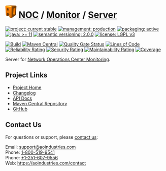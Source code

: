 # [<img src="ao-logo.png" alt="AO Logo" width="35" height="40">](https://github.com/ao-apps) [NOC](https://github.com/ao-apps/noc) / [Monitor](https://github.com/ao-apps/noc-monitor) / [Server](https://github.com/ao-apps/noc-monitor-server)

[![project: current stable](https://aoindustries.com/ao-badges/project-current-stable.svg)](https://aoindustries.com/life-cycle#project-current-stable)
[![management: production](https://aoindustries.com/ao-badges/management-production.svg)](https://aoindustries.com/life-cycle#management-production)
[![packaging: active](https://aoindustries.com/ao-badges/packaging-active.svg)](https://aoindustries.com/life-cycle#packaging-active)  
[![java: &gt;= 11](https://aoindustries.com/ao-badges/java-11.svg)](https://docs.oracle.com/en/java/javase/11/)
[![semantic versioning: 2.0.0](https://aoindustries.com/ao-badges/semver-2.0.0.svg)](https://semver.org/spec/v2.0.0.html)
[![license: LGPL v3](https://aoindustries.com/ao-badges/license-lgpl-3.0.svg)](https://www.gnu.org/licenses/lgpl-3.0)

[![Build](https://github.com/ao-apps/noc-monitor-server/workflows/Build/badge.svg?branch=master)](https://github.com/ao-apps/noc-monitor-server/actions?query=workflow%3ABuild)
[![Maven Central](https://maven-badges.herokuapp.com/maven-central/com.aoindustries/noc-monitor-server/badge.svg)](https://maven-badges.herokuapp.com/maven-central/com.aoindustries/noc-monitor-server)
[![Quality Gate Status](https://sonarcloud.io/api/project_badges/measure?branch=master&project=com.aoapps.platform%3Anoc-monitor-server&metric=alert_status)](https://sonarcloud.io/dashboard?branch=master&id=com.aoapps.platform%3Anoc-monitor-server)
[![Lines of Code](https://sonarcloud.io/api/project_badges/measure?branch=master&project=com.aoapps.platform%3Anoc-monitor-server&metric=ncloc)](https://sonarcloud.io/component_measures?branch=master&id=com.aoapps.platform%3Anoc-monitor-server&metric=ncloc)  
[![Reliability Rating](https://sonarcloud.io/api/project_badges/measure?branch=master&project=com.aoapps.platform%3Anoc-monitor-server&metric=reliability_rating)](https://sonarcloud.io/component_measures?branch=master&id=com.aoapps.platform%3Anoc-monitor-server&metric=Reliability)
[![Security Rating](https://sonarcloud.io/api/project_badges/measure?branch=master&project=com.aoapps.platform%3Anoc-monitor-server&metric=security_rating)](https://sonarcloud.io/component_measures?branch=master&id=com.aoapps.platform%3Anoc-monitor-server&metric=Security)
[![Maintainability Rating](https://sonarcloud.io/api/project_badges/measure?branch=master&project=com.aoapps.platform%3Anoc-monitor-server&metric=sqale_rating)](https://sonarcloud.io/component_measures?branch=master&id=com.aoapps.platform%3Anoc-monitor-server&metric=Maintainability)
[![Coverage](https://sonarcloud.io/api/project_badges/measure?branch=master&project=com.aoapps.platform%3Anoc-monitor-server&metric=coverage)](https://sonarcloud.io/component_measures?branch=master&id=com.aoapps.platform%3Anoc-monitor-server&metric=Coverage)

Server for [Network Operations Center Monitoring](https://github.com/ao-apps/noc-monitor).

## Project Links
* [Project Home](https://aoindustries.com/noc/monitor/server/)
* [Changelog](https://aoindustries.com/noc/monitor/server/changelog)
* [API Docs](https://aoindustries.com/noc/monitor/server/apidocs/)
* [Maven Central Repository](https://central.sonatype.com/artifact/com.aoindustries/noc-monitor-server)
* [GitHub](https://github.com/ao-apps/noc-monitor-server)

## Contact Us
For questions or support, please [contact us](https://aoindustries.com/contact):

Email: [support@aoindustries.com](mailto:support@aoindustries.com)  
Phone: [1-800-519-9541](tel:1-800-519-9541)  
Phone: [+1-251-607-9556](tel:+1-251-607-9556)  
Web: https://aoindustries.com/contact
